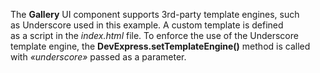The **Gallery** UI component supports 3rd-party template engines, such as&nbsp;Underscore used in&nbsp;this example. A&nbsp;custom template is&nbsp;defined as&nbsp;a&nbsp;script in&nbsp;the _index.html_ file. To&nbsp;enforce the use of&nbsp;the Underscore template engine, the **DevExpress.setTemplateEngine()** method is&nbsp;called with _&laquo;underscore&raquo;_ passed as&nbsp;a&nbsp;parameter.